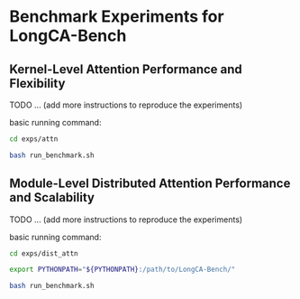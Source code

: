 # Benchmark Experiments for LongCA-Bench


## Kernel-Level Attention Performance and Flexibility

TODO ... (add more instructions to reproduce the experiments)

basic running command:

```bash
cd exps/attn

bash run_benchmark.sh
```


## Module-Level Distributed Attention Performance and Scalability

TODO ... (add more instructions to reproduce the experiments)

basic running command:

```bash
cd exps/dist_attn

export PYTHONPATH="${PYTHONPATH}:/path/to/LongCA-Bench/"

bash run_benchmark.sh
```
